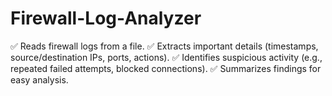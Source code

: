 # Firewall-Log-Analyzer
✅ Reads firewall logs from a file. ✅ Extracts important details (timestamps, source/destination IPs, ports, actions). ✅ Identifies suspicious activity (e.g., repeated failed attempts, blocked connections). ✅ Summarizes findings for easy analysis.
